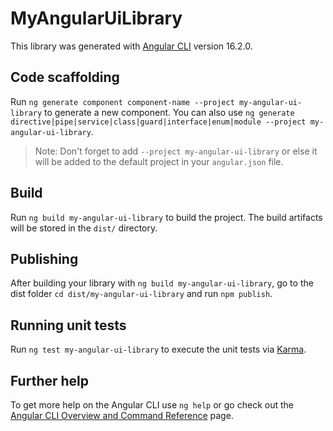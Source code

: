 # MyAngularUiLibrary

This library was generated with [Angular CLI](https://github.com/angular/angular-cli) version 16.2.0.

## Code scaffolding

Run `ng generate component component-name --project my-angular-ui-library` to generate a new component. You can also use `ng generate directive|pipe|service|class|guard|interface|enum|module --project my-angular-ui-library`.
> Note: Don't forget to add `--project my-angular-ui-library` or else it will be added to the default project in your `angular.json` file. 

## Build

Run `ng build my-angular-ui-library` to build the project. The build artifacts will be stored in the `dist/` directory.

## Publishing

After building your library with `ng build my-angular-ui-library`, go to the dist folder `cd dist/my-angular-ui-library` and run `npm publish`.

## Running unit tests

Run `ng test my-angular-ui-library` to execute the unit tests via [Karma](https://karma-runner.github.io).

## Further help

To get more help on the Angular CLI use `ng help` or go check out the [Angular CLI Overview and Command Reference](https://angular.io/cli) page.
